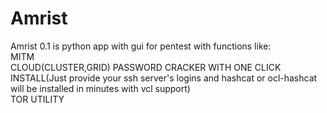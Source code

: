 Amrist
======

Amrist 0.1 is python app with gui for pentest with functions like:<br>
MITM<br>
CLOUD(CLUSTER,GRID) PASSWORD CRACKER WITH ONE CLICK INSTALL(Just provide your ssh server's logins and hashcat or ocl-hashcat will be installed in minutes with vcl support)<br>
TOR UTILITY <br>
